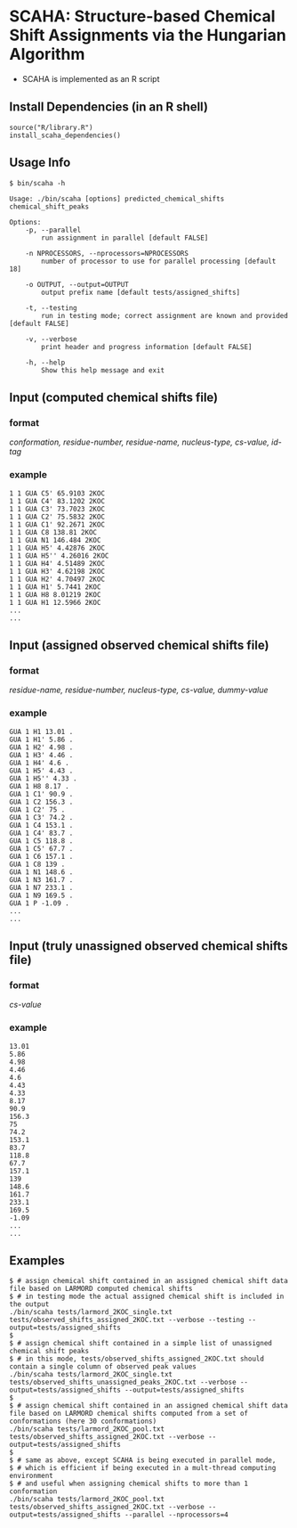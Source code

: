 # SCAHA: Structure-based Chemical Shift Assignments via the Hungarian Algorithm
  
- SCAHA is implemented as an R script

## Install Dependencies (in an R shell)
```shell
source("R/library.R")
install_scaha_dependencies()
```

## Usage Info
```shell
$ bin/scaha -h

Usage: ./bin/scaha [options] predicted_chemical_shifts chemical_shift_peaks

Options:
	-p, --parallel
		run assignment in parallel [default FALSE]

	-n NPROCESSORS, --nprocessors=NPROCESSORS
		number of processor to use for parallel processing [default 18]

	-o OUTPUT, --output=OUTPUT
		output prefix name [default tests/assigned_shifts]

	-t, --testing
		run in testing mode; correct assignment are known and provided [default FALSE]

	-v, --verbose
		print header and progress information [default FALSE]

	-h, --help
		Show this help message and exit
```

## Input (computed chemical shifts file)
### format
_conformation, residue-number, residue-name, nucleus-type, cs-value, id-tag_
### example
```shell
1 1 GUA C5' 65.9103 2KOC
1 1 GUA C4' 83.1202 2KOC
1 1 GUA C3' 73.7023 2KOC
1 1 GUA C2' 75.5832 2KOC
1 1 GUA C1' 92.2671 2KOC
1 1 GUA C8 138.81 2KOC
1 1 GUA N1 146.484 2KOC
1 1 GUA H5' 4.42876 2KOC
1 1 GUA H5'' 4.26016 2KOC
1 1 GUA H4' 4.51489 2KOC
1 1 GUA H3' 4.62198 2KOC
1 1 GUA H2' 4.70497 2KOC
1 1 GUA H1' 5.7441 2KOC
1 1 GUA H8 8.01219 2KOC
1 1 GUA H1 12.5966 2KOC
...
...
```

## Input (assigned observed chemical shifts file)
### format
_residue-name, residue-number, nucleus-type, cs-value, dummy-value_
### example
```shell
GUA 1 H1 13.01 .
GUA 1 H1' 5.86 .
GUA 1 H2' 4.98 .
GUA 1 H3' 4.46 .
GUA 1 H4' 4.6 .
GUA 1 H5' 4.43 .
GUA 1 H5'' 4.33 .
GUA 1 H8 8.17 .
GUA 1 C1' 90.9 .
GUA 1 C2 156.3 .
GUA 1 C2' 75 .
GUA 1 C3' 74.2 .
GUA 1 C4 153.1 .
GUA 1 C4' 83.7 .
GUA 1 C5 118.8 .
GUA 1 C5' 67.7 .
GUA 1 C6 157.1 .
GUA 1 C8 139 .
GUA 1 N1 148.6 .
GUA 1 N3 161.7 .
GUA 1 N7 233.1 .
GUA 1 N9 169.5 .
GUA 1 P -1.09 .
...
...
```

## Input (truly unassigned observed chemical shifts file)
### format
_cs-value_
### example
```shell
13.01
5.86
4.98
4.46
4.6
4.43
4.33
8.17
90.9
156.3
75
74.2
153.1
83.7
118.8
67.7
157.1
139
148.6
161.7
233.1
169.5
-1.09
...
...
```

## Examples
```shell
$ # assign chemical shift contained in an assigned chemical shift data file based on LARMORD computed chemical shifts 
$ # in testing mode the actual assigned chemical shift is included in the output
./bin/scaha tests/larmord_2KOC_single.txt tests/observed_shifts_assigned_2KOC.txt --verbose --testing --output=tests/assigned_shifts
$
$ # assign chemical shift contained in a simple list of unassigned chemical shift peaks
$ # in this mode, tests/observed_shifts_assigned_2KOC.txt should contain a single column of observed peak values
./bin/scaha tests/larmord_2KOC_single.txt tests/observed_shifts_unassigned_peaks_2KOC.txt --verbose --output=tests/assigned_shifts --output=tests/assigned_shifts
$
$ # assign chemical shift contained in an assigned chemical shift data file based on LARMORD chemical shifts computed from a set of conformations (here 30 conformations)
./bin/scaha tests/larmord_2KOC_pool.txt tests/observed_shifts_assigned_2KOC.txt --verbose --output=tests/assigned_shifts
$
$ # same as above, except SCAHA is being executed in parallel mode, 
$ # which is efficient if being executed in a mult-thread computing environment 
$ # and useful when assigning chemical shifts to more than 1 conformation 
./bin/scaha tests/larmord_2KOC_pool.txt tests/observed_shifts_assigned_2KOC.txt --verbose --output=tests/assigned_shifts --parallel --nprocessors=4
```

